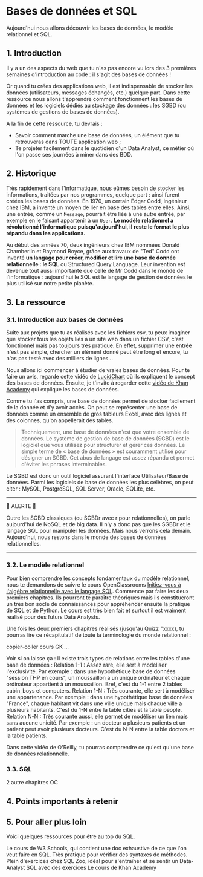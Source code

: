 # Bases de données et SQL 

Aujourd'hui nous allons découvrir les bases de données, le modèle relationnel et SQL.

## 1. Introduction
Il y a un des aspects du web que tu n'as pas encore vu lors des 3 premières semaines d'introduction au code : il s'agit des bases de données ! 

Or quand tu crées des applications web, il est indispensable de stocker les données (utilisateurs, messages échangés, etc.) quelque part. Dans cette ressource nous allons t'apprendre comment fonctionnent les bases de données et les logiciels dédiés au stockage des données : les SGBD (ou systèmes de gestions de bases de données).

A la fin de cette ressource, tu devrais :
- Savoir comment marche une base de données, un élément que tu retrouveras dans TOUTE application web ;
- Te projeter facilement dans le quotidien d'un Data Analyst, ce métier où l'on passe ses journées à miner dans des BDD.

## 2. Historique
Très rapidement dans l'informatique, nous eûmes besoin de stocker les informations, traitées par nos programmes, quelque part : ainsi furent créées les bases de données. En 1970, un certain Edgar Codd, ingénieur chez IBM, a inventé un moyen de lier en base des tables entre elles. Ainsi, une entrée, comme un `Message`, pourrait être liée à une autre entrée, par exemple en le faisant appartenir à un `User`. **Le modèle relationnel a révolutionné l'informatique puisqu'aujourd'hui, il reste le format le plus répandu dans les applications.**

Au début des années 70, deux ingénieurs chez IBM nommées Donald Chamberlin et Raymond Boyce, grâce aux travaux de "Ted" Codd ont inventé **un langage pour créer, modifier et lire une base de donnée relationnelle : le SQL** ou Structured Query Language. Leur invention est devenue tout aussi importante que celle de Mr Codd dans le monde de l'informatique : aujourd'hui le SQL est le langage de gestion de données le plus utilisé sur notre petite planète.

## 3. La ressource
### 3.1. Introduction aux bases de données

Suite aux projets que tu as réalisés avec les fichiers csv, tu peux imaginer que stocker tous les objets liés à un site web dans un fichier CSV, c'est fonctionnel mais pas toujours très pratique. En effet, supprimer une entrée n'est pas simple, chercher un élément donné peut être long et encore, tu n'as pas testé avec des milliers de lignes…

Nous allons ici commencer à étudier de vraies bases de données. Pour te faire un avis, regarde cette vidéo de [LucidChart](https://www.youtube.com/watch?v=wR0jg0eQsZA) où ils expliquent le concept des bases de données. Ensuite, je t'invite à regarder cette [vidéo de Khan Academy](https://www.youtube.com/watch?v=IXycPq7MnwE) qui explique les bases de données.

Comme tu l'as compris, une base de données permet de stocker facilement de la donnée et d'y avoir accès. On peut se représenter une base de données comme un ensemble de gros tableurs Excel, avec des lignes et des colonnes, qu'on appellerait des tables.

> Techniquement, une base de données n'est que votre ensemble de données. Le système de gestion de base de données (SGBD) est le logiciel que vous utilisez pour structurer et gérer ces données. Le simple terme de « base de données » est couramment utilisé pour désigner un SGBD. Cet abus de langage est assez répandu et permet d'éviter les phrases interminables. 

Le SGBD est donc un outil logiciel assurant l'interface Utilisateur/Base de données. Parmi les logiciels de base de données les plus célèbres, on peut citer : MySQL, PostgreSQL, SQL Server, Oracle, SQLite, etc.

___

🔴 ALERTE 🔴

Outre les SGBD classiques (ou SGBDr avec r pour relationnelles), on parle aujourd'hui de NoSQL et de big data. Il n'y a donc pas que les SGBDr et le langage SQL pour manipuler les données. Mais nous verrons cela demain. Aujourd'hui, nous restons dans le monde des bases de données relationnelles.

___


### 3.2. Le modèle relationnel 

Pour bien comprendre les concepts fondamentaux du modèle relationnel, nous te demandons de suivre le cours OpenClassrooms [Initiez-vous à l'algèbre relationnelle avec le langage SQL](https://openclassrooms.com/fr/courses/4449026-initiez-vous-a-lalgebre-relationnelle-avec-le-langage-sql). Commence par faire les deux premiers chapitres. Ils pourront te paraître théoriques mais ils constitueront un très bon socle de connaissances pour appréhender ensuite la pratique de SQL et de Python. Le cours est très bien fait et surtout il est vraiment réalisé pour des futurs Data Analysts. 

Une fois les deux premiers chapitres réalisés (jusqu'au Quizz "xxxx), tu pourras lire ce récapitulatif de toute la terminologie du monde relationnel : 

copier-coller cours GK ...


Voir si on laisse ça : 
Il existe trois types de relations entre les tables d'une base de données :
Relation 1-1 : Assez rare, elle sert à modéliser l'exclusivité. Par exemple : dans une hypothétique base de données "session THP en cours", un moussaillon a un unique ordinateur et chaque ordinateur appartient à un moussaillon. Bref, c'est du 1-1 entre 2 tables cabin_boys et computers.
Relation 1-N : Très courante, elle sert à modéliser une appartenance. Par exemple : dans une hypothétique base de données "France", chaque habitant vit dans une ville unique mais chaque ville a plusieurs habitants. C'est du 1-N entre la table cities et la table people.
Relation N-N : Très courante aussi, elle permet de modéliser un lien mais sans aucune unicité. Par exemple : un docteur a plusieurs patients et un patient peut avoir plusieurs docteurs. C'est du N-N entre la table doctors et la table patients.

Dans cette vidéo de O'Reilly, tu pourras comprendre ce qu'est qu'une base de données relationnelle.

### 3.3. SQL

2 autre chapitres OC 






## 4. Points importants à retenir


## 5. Pour aller plus loin
Voici quelques ressources pour être au top du SQL.

Le cours de W3 Schools, qui contient une doc exhaustive de ce que l'on veut faire en SQL. Très pratique pour vérifier des syntaxes de méthodes.
Plein d'exercices chez SQL Zoo, idéal pour s'entraîner et se sentir un Data-Analyst
SQL avec des exercices
Le cours de Khan Academy



